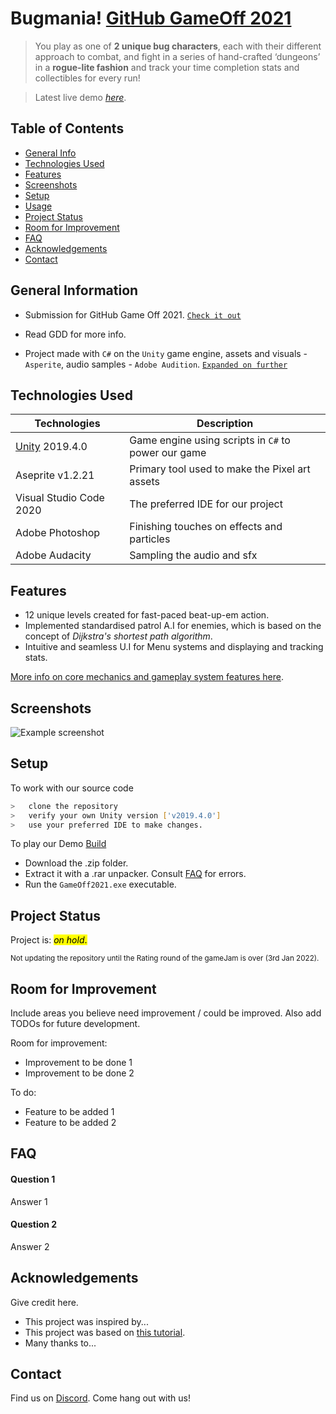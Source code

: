 # Bugmania! [GitHub GameOff 2021](https://itch.io/jam/game-off-2021)
> You play as one of **2 unique bug characters**, each with their different approach to combat, and fight in a series of hand-crafted ‘dungeons’ in a **rogue-lite fashion** and track your time completion stats and collectibles for every run!

> Latest live demo [_here_](https://mudimax.itch.io/bugmania). <!-- If you have the project hosted somewhere, include the link here. -->


## Table of Contents
* [General Info](#general-information)
* [Technologies Used](#technologies-used)
* [Features](#features)
* [Screenshots](#screenshots)
* [Setup](#setup)
* [Usage](#usage)
* [Project Status](#project-status)
* [Room for Improvement](#room-for-improvement)
* [FAQ](#faq)
* [Acknowledgements](#acknowledgements)
* [Contact](#contact)
<!-- * [License](#license) -->


## General Information 
- Submission for GitHub Game Off 2021. [`Check it out`](https://itch.io/jam/game-off-2021/rate/1301347)

- Read GDD for more info.

- Project made with `C#` on the `Unity` game engine, assets and visuals - `Asperite`, audio samples - `Adobe Audition`. [`Expanded on further`](#technologies-used)

<!-- You don't have to answer all the questions - just the ones relevant to your project. -->


## Technologies Used

| Technologies      | Description |
| ----------- | ----------- |
| [Unity](https://unity.com/) 2019.4.0     | Game engine using scripts in `C#`  to power our game      |
| Aseprite  v1.2.21| Primary tool used to make the Pixel art assets        |
| Visual Studio Code 2020     | The preferred IDE for our project       |
| Adobe Photoshop     | Finishing touches on effects and particles       |
| Adobe Audacity | Sampling the audio and sfx        |


## Features
- 12 unique levels created for fast-paced beat-up-em action.
- Implemented standardised patrol A.I for enemies, which
is based on the concept of *Dijkstra's shortest path algorithm*.
- Intuitive and seamless U.I for Menu systems and
displaying and tracking stats.

[More info on core mechanics and gameplay system features here]().

## Screenshots
![Example screenshot](./img/screenshot.png)
<!-- If you have screenshots you'd like to share, include them here. -->


## Setup

To work with our source code
```bash
>   clone the repository
>   verify your own Unity version ['v2019.4.0'] 
>   use your preferred IDE to make changes.
```

To play our Demo [Build]()
- Download the .zip folder.
- Extract it with a .rar unpacker. Consult [FAQ](#faq) for errors.
- Run the `GameOff2021.exe` executable.

## Project Status
Project is: <mark>_on hold_.</mark> 

<sub>Not updating the repository until the Rating round of the gameJam is over (3rd Jan 2022).</sub>

## Room for Improvement
Include areas you believe need improvement / could be improved. Also add TODOs for future development.

Room for improvement:
- Improvement to be done 1
- Improvement to be done 2

To do:
- Feature to be added 1
- Feature to be added 2

## FAQ

#### Question 1
Answer 1

#### Question 2
Answer 2


## Acknowledgements
Give credit here.
- This project was inspired by...
- This project was based on [this tutorial](https://www.example.com).
- Many thanks to...


## Contact
Find us on [Discord](https://discord.gg/xqVNCP6njY). Come hang out with us!


<!-- Optional -->
<!-- ## License -->
<!-- This project is open source and available under the [... License](). -->